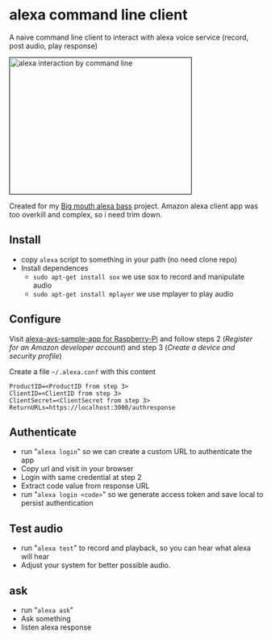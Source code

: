 # alexa command line client

A naive command line client to interact with alexa voice service (record, post audio, play response)

<a href="http://www.youtube.com/watch?feature=player_embedded&v=W00Xq1SpXCs
" target="_blank"><img src="http://img.youtube.com/vi/W00Xq1SpXCs/0.jpg" 
alt="alexa interaction by command line" width="360" height="270" border="1" /></a>

Created for my [Big mouth alexa bass](https://github.com/neyfrota/Big-Mouth-Alexa-Bass/blob/master/bin/alexa.pl) project. Amazon alexa client app was too overkill and complex, so i need trim down.   

## Install 
* copy ```alexa``` script to something in your path (no need clone repo)
* Install dependences
    * ```sudo apt-get install sox``` we use sox to record and manipulate audio
    * ```sudo apt-get install mplayer``` we use mplayer to play audio

## Configure

Visit [alexa-avs-sample-app for Raspberry-Pi](https://github.com/alexa/alexa-avs-sample-app/wiki/Raspberry-Pi) and follow steps 2 (*Register for an Amazon developer account*) and step 3 (*Create a device and security profile*)

Create a file  ```~/.alexa.conf``` with this content
```
ProductID=<ProductID from step 3>
ClientID=<ClientID from step 3>
ClientSecret=<ClientSecret from step 3>
ReturnURLs=https://localhost:3000/authresponse

```

## Authenticate

* run "```alexa login```" so we can create a custom URL to authenticate the app
* Copy url and visit in your browser
* Login with same credential at step 2
* Extract code value from response URL 
* run "```alexa login <code>```" so we generate access token and save local to persist authentication

## Test audio

* run "```alexa test```" to record and playback, so you can hear what alexa will hear
* Adjust your system for better possible audio. 

## ask

* run "```alexa ask```" 
* Ask something
* listen alexa response